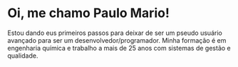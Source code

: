 # Oi, me chamo Paulo Mario!

Estou dando eus primeiros passos para deixar de ser um pseudo usuário avançado para ser um desenvolvedor/programador.
Minha formação é em engenharia química e trabalho a mais de 25 anos com sistemas de gestão e qualidade.
